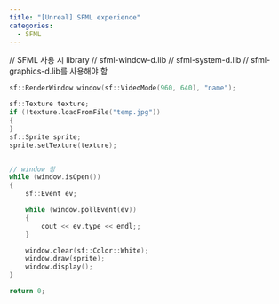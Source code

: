 ```yaml
---
title: "[Unreal] SFML experience"
categories:
  - SFML
---
```


// SFML 사용 시 library 
// sfml-window-d.lib
// sfml-system-d.lib
// sfml-graphics-d.lib를 사용해야 함


```c++
sf::RenderWindow window(sf::VideoMode(960, 640), "name");

sf::Texture texture;
if (!texture.loadFromFile("temp.jpg"))
{
}
sf::Sprite sprite;
sprite.setTexture(texture);


// window 창
while (window.isOpen())
{
	sf::Event ev;

	while (window.pollEvent(ev))
	{
		cout << ev.type << endl;;
	}

	window.clear(sf::Color::White);
	window.draw(sprite);
	window.display();
}

return 0;
```
